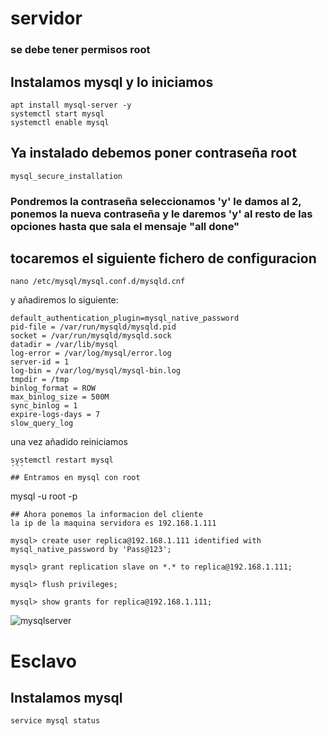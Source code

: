# servidor

### se debe tener permisos root

## Instalamos mysql y lo iniciamos
```
apt install mysql-server -y
systemctl start mysql
systemctl enable mysql
```
## Ya instalado debemos poner contraseña root

```
mysql_secure_installation 
```

 ### Pondremos la contraseña seleccionamos 'y' le damos al 2, ponemos la nueva contraseña y le daremos 'y' al resto de las opciones hasta que sala el mensaje "all done"
 
 ## tocaremos el siguiente fichero de configuracion
 
```
nano /etc/mysql/mysql.conf.d/mysqld.cnf
```

y añadiremos lo siguiente:
```
default_authentication_plugin=mysql_native_password
pid-file = /var/run/mysqld/mysqld.pid
socket = /var/run/mysqld/mysqld.sock
datadir = /var/lib/mysql
log-error = /var/log/mysql/error.log
server-id = 1
log-bin = /var/log/mysql/mysql-bin.log
tmpdir = /tmp
binlog_format = ROW
max_binlog_size = 500M
sync_binlog = 1
expire-logs-days = 7
slow_query_log
```
una vez añadido reiniciamos

```
systemctl restart mysql
´´´
## Entramos en mysql con root
```
mysql -u root -p
```
## Ahora ponemos la informacion del cliente
la ip de la maquina servidora es 192.168.1.111

mysql> create user replica@192.168.1.111 identified with mysql_native_password by 'Pass@123';

mysql> grant replication slave on *.* to replica@192.168.1.111;

mysql> flush privileges;

mysql> show grants for replica@192.168.1.111;
```

![mysqlserver](https://github.com/jaimeod010/servidor-de-aplicaciones/blob/main/imagenes/mysqlserver.png)

# Esclavo
## Instalamos mysql

```apt-get update && sudo apt-get install mysql-client mysql-server
service mysql status

```


